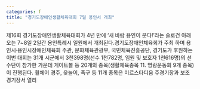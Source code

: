 ```yaml
---
categories: f
title: "경기도장애인생활체육대회 7일 용인서 개최"
---
```

제16회 경기도장애인생활체육대회가 4년 만에 ‘새 바람 용인이 분다!’라는 슬로건 아래 오는 7~8일 2일간 용인특례시 일원에서 개최된다.경기도장애인체육회가 주최 하며 용인시·용인시장애인체육회 주관, 문화체육관광부, 국민체육진흥공단, 경기도가 후원하는 이번 대회는 31개 시군에서 3천398명(선수 1천782명, 임원 및 보호자 1천616명)의 선수단이 참가한 가운데 게이트볼 등 20개의 종목(생활체육종목 11. 명랑운동회 9개 종목)이 진행된다. 휠체어 경주, 윳놀이, 족구 등 11개 종목은 미르스타디움 주경기장과 보조경기장서 열리